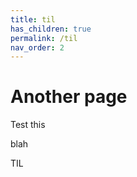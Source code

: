 ```yaml
---
title: til
has_children: true
permalink: /til
nav_order: 2
---
```


# Another page

Test this

blah

TIL

